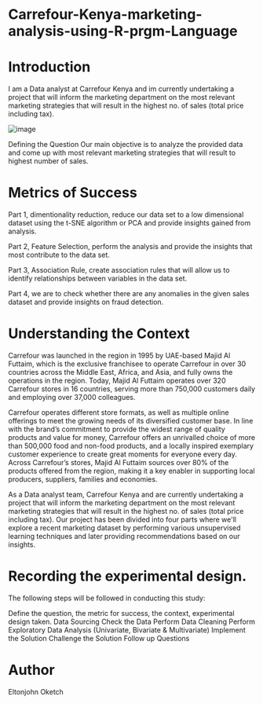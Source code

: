 # Carrefour-Kenya-marketing-analysis-using-R-prgm-Language

# Introduction

I am a Data analyst at Carrefour Kenya and im currently undertaking a project that will inform the marketing department on the most relevant marketing strategies that will result in the highest no. of sales (total price including tax). 

![image](https://user-images.githubusercontent.com/98347891/209404942-ade208ab-658a-4b8d-bf3e-34edcccb2312.png)

Defining the Question
Our main objective is to analyze the provided data and come up with most relevant marketing strategies that will result to highest number of sales.

# Metrics of Success
Part 1, dimentionality reduction, reduce our data set to a low dimensional dataset using the t-SNE algorithm or PCA and provide insights gained from analysis.

Part 2, Feature Selection, perform the analysis and provide the insights that most contribute to the data set.

Part 3, Association Rule, create association rules that will allow us to identify relationships between variables in the data set.

Part 4, we are to check whether there are any anomalies in the given sales dataset and provide insights on fraud detection.

# Understanding the Context
Carrefour was launched in the region in 1995 by UAE-based Majid Al Futtaim, which is the exclusive franchisee to operate Carrefour in over 30 countries across the Middle East, Africa, and Asia, and fully owns the operations in the region. Today, Majid Al Futtaim operates over 320 Carrefour stores in 16 countries, serving more than 750,000 customers daily and employing over 37,000 colleagues.

Carrefour operates different store formats, as well as multiple online offerings to meet the growing needs of its diversified customer base. In line with the brand’s commitment to provide the widest range of quality products and value for money, Carrefour offers an unrivalled choice of more than 500,000 food and non-food products, and a locally inspired exemplary customer experience to create great moments for everyone every day. Across Carrefour’s stores, Majid Al Futtaim sources over 80% of the products offered from the region, making it a key enabler in supporting local producers, suppliers, families and economies.

As a Data analyst team, Carrefour Kenya and are currently undertaking a project that will inform the marketing department on the most relevant marketing strategies that will result in the highest no. of sales (total price including tax). Our project has been divided into four parts where we'll explore a recent marketing dataset by performing various unsupervised learning techniques and later providing recommendations based on our insights.

# Recording the experimental design.
The following steps will be followed in conducting this study:

Define the question, the metric for success, the context, experimental design taken.
Data Sourcing
Check the Data
Perform Data Cleaning
Perform Exploratory Data Analysis (Univariate, Bivariate & Multivariate)
Implement the Solution
Challenge the Solution
Follow up Questions

# Author
Eltonjohn Oketch

